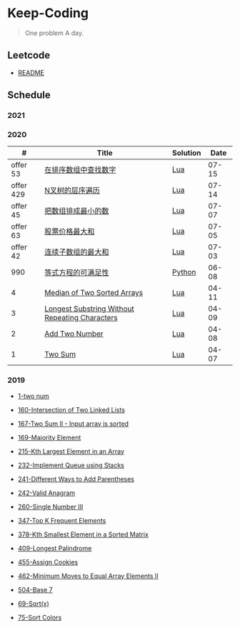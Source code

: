 # Keep-Coding
> One problem A day.

## Leetcode

- [README](https://github.com/haoel/leetcode/blob/master/README.md)


## Schedule

### 2021


### 2020

|#|Title|Solution|Date|
|-------|-------|------|-------|
|offer 53|[在排序数组中查找数字](https://leetcode-cn.com/problems/zai-pai-xu-shu-zu-zhong-cha-zhao-shu-zi-lcof/)|[Lua](./2020/offer-53.lua)|07-15|
|offer 429|[N叉树的层序遍历](https://leetcode-cn.com/problems/n-ary-tree-level-order-traversal/)|[Lua](./2020/offer-429.lua)|07-14|
|offer 45|[把数组排成最小的数](https://leetcode-cn.com/problems/ba-shu-zu-pai-cheng-zui-xiao-de-shu-lcof/)|[Lua](./2020/offer-45.lua)|07-07|
|offer 63|[股票价格最大和](https://leetcode-cn.com/problems/gu-piao-de-zui-da-li-run-lcof)|[Lua](./2020/offer-63.lua)|07-05|
|offer 42|[连续子数组的最大和](https://leetcode-cn.com/problems/lian-xu-zi-shu-zu-de-zui-da-he-lcof/)|[Lua](./2020/offer-42.lua)|07-03|
|990|[等式方程的可满足性](https://leetcode-cn.com/problems/satisfiability-of-equality-equations/)|[Python](./2020/990.py)|06-08|
|4|[Median of Two Sorted Arrays](https://leetcode.com/problems/median-of-two-sorted-arrays/)|[Lua](./2020/004.lua)|04-11|
|3|[Longest Substring Without Repeating Characters](https://leetcode.com/problems/longest-substring-without-repeating-characters/)|[Lua](./2020/003.lua)|04-09|
|2|[Add Two Number](https://leetcode.com/problems/add-two-numbers/)|[Lua](./2020/002.lua)|04-08|
|1|[Two Sum](https://leetcode.com/problems/two-sum/)|[Lua](./2020/001.lua)|04-07|


### 2019

- [1-two num](./2019/1.md)

- [160-Intersection of Two Linked Lists](./2019/160.md)

- [167-Two Sum II - Input array is sorted](./2019/167.md)

- [169-Majority Element](./2019/169.md)

- [215-Kth Largest Element in an Array](./2019/215.md)

- [232-Implement Queue using Stacks](./2019/232.md)

- [241-Different Ways to Add Parentheses](./2019/241.md)

- [242-Valid Anagram](./2019/242.md)

- [260-Single Number III](./2019/260.md)

- [347-Top K Frequent Elements](./2019/347.md)

- [378-Kth Smallest Element in a Sorted Matrix](./2019/378.md)

- [409-Longest Palindrome](./2019/409.md)

- [455-Assign Cookies](./2019/455.md)

- [462-Minimum Moves to Equal Array Elements II](./2019/462.md)

- [504-Base 7](./2019/504.md)

- [69-Sqrt(x)](./2019/69.md)

- [75-Sort Colors](./2019/75.md)

